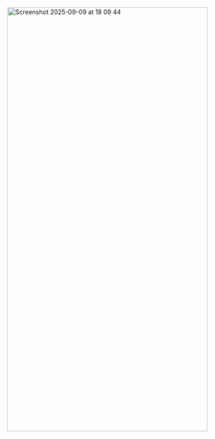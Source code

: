 
<img width="454" height="960" alt="Screenshot 2025-09-09 at 18 09 44" src="https://github.com/user-attachments/assets/0bb48da0-21bb-4f58-8b07-10442549c0c9" />
